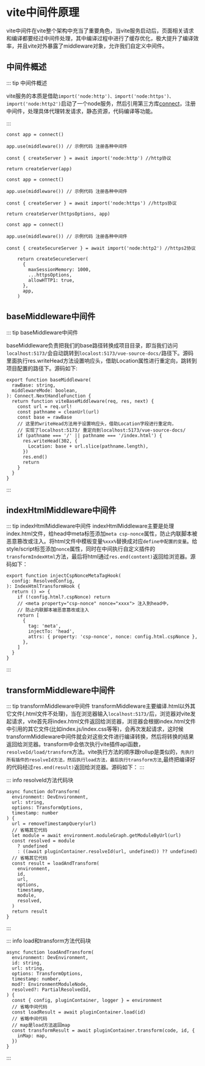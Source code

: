 # vite中间件原理
vite中间件在vite整个架构中充当了重要角色，当vite服务启动后，页面相关请求和编译都要经过中间件处理，其中编译过程中进行了缓存优化，极大提升了编译效率，并且vite对外暴露了middleware对象，允许我们自定义中间件。


## 中间件概述
::: tip 中间件概述

vite服务的本质是借助```import('node:http')、import('node:https')、import('node:http2')```启动了一个node服务，然后引用第三方库[connect](https://www.npmjs.com/package/connect)，注册中间件，处理具体代理转发请求，静态资源，代码编译等功能。

:::


``` js{3,7}
const app = connect()

app.use(middleware()) // 示例代码 注册各种中间件

const { createServer } = await import('node:http') //http协议

return createServer(app)
```
```js{3,7}
const app = connect()

app.use(middleware()) // 示例代码 注册各种中间件

const { createServer } = await import('node:https') //https协议

return createServer(httpsOptions, app)
```
```js{3,13}
const app = connect() 

app.use(middleware()) // 示例代码 注册各种中间件

const { createSecureServer } = await import('node:http2') //https2协议

    return createSecureServer(
      {
        maxSessionMemory: 1000,
        ...httpsOptions,
        allowHTTP1: true,
      },
      app,
    )
```
## baseMiddleware中间件
::: tip baseMiddleware中间件

baseMiddleware负责把我们的base路径转换成项目目录，即当我们访问`localhost:5173/`会自动跳转到`localost:5173/vue-source-docs/`路径下。源码里面执行res.writeHead方法设置响应头，借助Location属性进行重定向，跳转到项目配置的路径下。源码如下:

```js{11,12,13,14,15}
export function baseMiddleware(
  rawBase: string,
  middlewareMode: boolean,
): Connect.NextHandleFunction {
  return function viteBaseMiddleware(req, res, next) {
    const url = req.url!
    const pathname = cleanUrl(url)
    const base = rawBase
    // 这里的writeHead方法用于设置响应头，借助Location字段进行重定向，
    // 实现了localhost:5173/ 重定向到localhost:5173/vue-source-docs/
    if (pathname === '/' || pathname === '/index.html') {
      res.writeHead(302, {
        Location: base + url.slice(pathname.length),
      })
      res.end()
      return
    }
  }
}

```
::: 

## indexHtmlMiddleware中间件
::: tip indexHtmlMiddleware中间件
indexHtmlMiddleware主要是处理index.html文件，给head中meta标签添加`meta csp-nonce`属性，防止内联脚本被恶意篡改或注入。将html文件中模板变量`%xxx%`替换成对应`define中配置的变量`。给style/script标签添加`nonce`属性，同时在中间执行自定义插件的`transformIndexHtml`方法，最后将html通过`res.end(content)`返回给浏览器。源码如下：



```js{10,11,12}
export function injectCspNonceMetaTagHook(
  config: ResolvedConfig,
): IndexHtmlTransformHook {
  return () => {
    if (!config.html?.cspNonce) return
    // <meta property="csp-nonce" nonce="xxxx"> 注入到head中，
    // 防止内联脚本被恶意篡改或注入
    return [
      {
        tag: 'meta',
        injectTo: 'head',
        attrs: { property: 'csp-nonce', nonce: config.html.cspNonce },
      },
    ]
  }
}
```

:::

## transformMiddleware中间件
::: tip transformMiddleware中间件
transformMiddleware主要编译.html以外其它文件(.html文件不处理)，当在浏览器输入`localhost:5173/`后，浏览器对vite发起请求，vite首先将index.html文件返回给浏览器，浏览器会根据index.html文件中引用的其它文件(比如index.js/index.css等等)，会再次发起请求，这时候transformMiddleware中间件就会对这些文件进行编译转换，然后将转换的结果返回给浏览器。transform中会依次执行vite插件api函数，`resolveId/load/transform`方法。vite执行方法的顺序跟rollup是类似的，`先执行所有插件的resolveId方法，然后执行load方法，最后执行transform方法`,最终把编译好的代码经过`res.end(result)`返回给浏览器。源码如下：
:::


::: info resolveId方法代码块
```js{12,14}
async function doTransform(
  environment: DevEnvironment,
  url: string,
  options: TransformOptions,
  timestamp: number
) {
  url = removeTimestampQuery(url)
  // 省略其它代码
  let module = await environment.moduleGraph.getModuleByUrl(url)
  const resolved = module
    ? undefined
    : ((await pluginContainer.resolveId(url, undefined)) ?? undefined)
  // 省略其它代码
  const result = loadAndTransform(
    environment,
    id,
    url,
    options,
    timestamp,
    module,
    resolved,
  )
  return result
}
```
:::



::: info load和transform方法代码块
```js{12,15}
async function loadAndTransform(
  environment: DevEnvironment,
  id: string,
  url: string,
  options: TransformOptions,
  timestamp: number,
  mod?: EnvironmentModuleNode,
  resolved?: PartialResolvedId,
) {
  const { config, pluginContainer, logger } = environment
  // 省略中间代码
  const loadResult = await pluginContainer.load(id)
  // 省略中间代码
  // map是load方法返回map
  const transformResult = await pluginContainer.transform(code, id, {
    inMap: map,
  })
}

```
:::